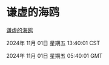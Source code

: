 # 谦虚的海鸥
[谦虚的海鸥](http://219.139.197.74:56308/qxdho/course/base/hotlink/index.php)

2024年 11月 01日 星期五 13:40:01 CST

2024年 11月 01日 星期五 05:40:01 GMT
